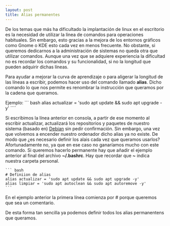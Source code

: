 ```yaml
---
layout: post
title: Alias permanentes
---
```


De los temas que más ha dificultado la implantación de linux en el escritorio es la necesidad de utilizar la línea de comandos para operaciones habituales. Sin embargo, esto gracias a la mejora de los entornos gráficos como Gnome o KDE esto cada vez en menos frecuente. No obstante, si queremos dedicarnos a la administración de sistemas no queda otra que utilizar comandos. Aunque una vez que se adquiere experiencia la dificultad no es recordar los comandos y su funcionalidad, si no la longitud que pueden adquirir dichas líneas.

Para ayudar a mejorar la curva de aprendizaje o para aligerar la longitud de las líneas a escribir, podemos hacer uso del comando llamado **alias**. Dicho comando lo que nos permite es renombrar la instrucción que queramos por la cadena que queramos.

Ejemplo:
    ``` bash
    alias actualizar =  'sudo apt update && sudo apt upgrade -y'
    ````

Si escribimos la línea anterior en consola, a partir de ese momento al escribir actualizar, actualizará los repositorios y paquetes de nuestro sistema (basado en) [Debian](https://www.debian.org/) sin pedir confirmación. Sin embargo, una vez que volvemos a encender nuestro ordenador dicho alias ya no existe. De modo que ¿es necesario definir los alais cada vez que queramos usarlos? Afortunadamente no, ya que en ese caso no ganaríamos mucho con este comando. Si queremos hacerlo permanente hay que añadir el ejemplo anterior al final del archivo **~/.bashrc**. Hay que recordar que **~** indica nuestra carpeta personal.

    ``` bash
    # Definiion de alias
    alias actualizar = 'sudo apt update && sudo apt upgrade -y'
    alias limpiar = 'sudo apt autoclean && sudo apt autoremove -y'
    ```

En el ejemplo anterior la primera línea comienza por # porque queremos que sea un comentario.

De esta forma tan sencilla ya podemos definir todos los alias permanentens que queramos.
